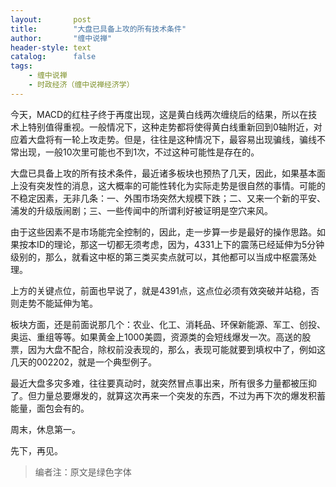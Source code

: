 ```yaml
---
layout:       post
title:        "大盘已具备上攻的所有技术条件"
author:       "缠中说禅"
header-style: text
catalog:      false
tags:
    - 缠中说禅
    - 时政经济（缠中说禅经济学）
---
```


今天，MACD的红柱子终于再度出现，这是黄白线两次缠绕后的结果，所以在技术上特别值得重视。一般情况下，这种走势都将使得黄白线重新回到0轴附近，对应着大盘将有一轮上攻走势。但是，往往是这种情况下，最容易出现骗线，骗线不常出现，一般10次里可能也不到1次，不过这种可能性是存在的。



大盘已具备上攻的所有技术条件，最近诸多板块也预热了几天，因此，如果基本面上没有突发性的消息，这大概率的可能性转化为实际走势是很自然的事情。可能的不稳定因素，无非几条：一、外围市场突然大规模下跌；二、又来一个新的平安、浦发的升级版闹剧；三、一些传闻中的所谓利好被证明是空穴来风。



由于这些因素不是市场能完全控制的，因此，走一步算一步是最好的操作思路。如果按本ID的理论，那这一切都无须考虑，因为，4331上下的震荡已经延伸为5分钟级别的，那么，就看这中枢的第三类买卖点就可以，其他都可以当成中枢震荡处理。



上方的关键点位，前面也早说了，就是4391点，这点位必须有效突破并站稳，否则走势不能延伸为笔。



板块方面，还是前面说那几个：农业、化工、消耗品、环保新能源、军工、创投、奥运、重组等等。如果黄金上1000美圆，资源类的会短线爆发一次。高送的股票，因为大盘不配合，除权前没表现的，那么，表现可能就要到填权中了，例如这几天的002202，就是一个典型例子。



最近大盘多灾多难，往往要真动时，就突然冒点事出来，所有很多力量都被压抑了。但力量总要爆发的，就算这次再来一个突发的东西，不过为再下次的爆发积蓄能量，面包会有的。



周末，休息第一。



先下，再见。



> 编者注：原文是绿色字体
